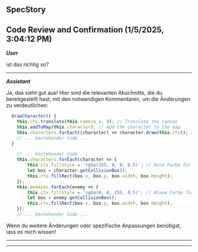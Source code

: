 ## SpecStory

## Code Review and Confirmation (1/5/2025, 3:04:12 PM)

_**User**_

ist das richtig so?

---

_**Assistant**_

Ja, das sieht gut aus! Hier sind die relevanten Abschnitte, die du bereitgestellt hast, mit den notwendigen Kommentaren, um die Änderungen zu verdeutlichen:

```javascript:models/world.class.js
  drawCharacter() {
    this.ctx.translate(this.camera_x, 0); // Translate the canvas
    this.addToMap(this.character); // Add the character to the map
    this.characters.forEach((character) => character.draw(this.ctx)); // Draw the characters
    // ... bestehender Code ...
  }
```

```javascript:models/world.class.js
    // ... bestehender Code ...
    this.characters.forEach(character => {
        this.ctx.fillStyle = 'rgba(255, 0, 0, 0.5)'; // Rote Farbe für die Kollisionsbox
        let box = character.getCollisionBox();
        this.ctx.fillRect(box.x, box.y, box.width, box.height);
    });
    this.enemies.forEach(enemy => {
        this.ctx.fillStyle = 'rgba(0, 0, 255, 0.5)'; // Blaue Farbe für die Kollisionsbox
        let box = enemy.getCollisionBox();
        this.ctx.fillRect(box.x, box.y, box.width, box.height);
    });
    // ... bestehender Code ...
```

Wenn du weitere Änderungen oder spezifische Anpassungen benötigst, lass es mich wissen!

---



---

